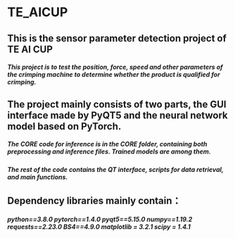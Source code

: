 # TE_AICUP
## This is the sensor parameter detection project of TE AI CUP
##### This project is to test the position, force, speed and other parameters of the crimping machine to determine whether the product is qualified for crimping.
## The project mainly consists of two parts, the GUI interface made by PyQT5 and the neural network model based on PyTorch.
##### The CORE code for inference is in the CORE folder, containing both preprocessing and inference files. Trained models are among them.
##### The rest of the code contains the QT interface, scripts for data retrieval, and main functions.
## Dependency libraries mainly contain：
##### python==3.8.0 pytorch==1.4.0 pyqt5==5.15.0 numpy==1.19.2 requests==2.23.0 BS4==4.9.0 matplotlib = 3.2.1 scipy = 1.4.1
